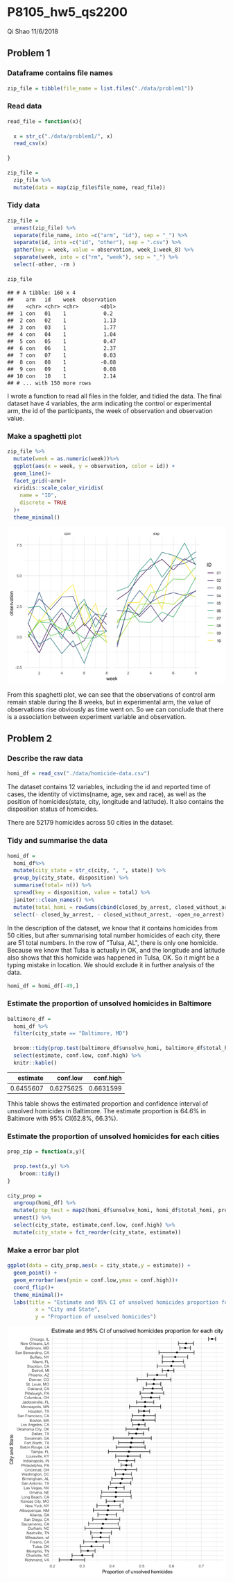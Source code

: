 P8105\_hw5\_qs2200
================
Qi Shao
11/6/2018

Problem 1
---------

### Dataframe contains file names

``` r
zip_file = tibble(file_name = list.files("./data/problem1"))
```

### Read data

``` r
read_file = function(x){
  
  x = str_c("./data/problem1/", x)
  read_csv(x)
  
}

zip_file = 
  zip_file %>%
  mutate(data = map(zip_file$file_name, read_file))
```

### Tidy data

``` r
zip_file = 
  unnest(zip_file) %>%
  separate(file_name, into =c("arm", "id"), sep = "_") %>%
  separate(id, into =c("id", "other"), sep = ".csv") %>%
  gather(key = week, value = observation, week_1:week_8) %>%
  separate(week, into = c("rm", "week"), sep = "_") %>%
  select(-other, -rm )

zip_file
```

    ## # A tibble: 160 x 4
    ##    arm   id    week  observation
    ##    <chr> <chr> <chr>       <dbl>
    ##  1 con   01    1            0.2 
    ##  2 con   02    1            1.13
    ##  3 con   03    1            1.77
    ##  4 con   04    1            1.04
    ##  5 con   05    1            0.47
    ##  6 con   06    1            2.37
    ##  7 con   07    1            0.03
    ##  8 con   08    1           -0.08
    ##  9 con   09    1            0.08
    ## 10 con   10    1            2.14
    ## # ... with 150 more rows

I wrote a function to read all files in the folder, and tidied the data. The final dataset have 4 variables, the arm indicating the control or experimental arm, the id of the participants, the week of observation and observation value.

### Make a spaghetti plot

``` r
zip_file %>%
  mutate(week = as.numeric(week))%>%
  ggplot(aes(x = week, y = observation, color = id)) +
  geom_line()+
  facet_grid(~arm)+
  viridis::scale_color_viridis(
    name = "ID", 
    discrete = TRUE
  )+
  theme_minimal() 
```

![](p8105_hw5_qs2200_files/figure-markdown_github/problem%201.4-1.png)

From this spaghetti plot, we can see that the observations of control arm remain stable during the 8 weeks, but in experimental arm, the value of observations rise obviously as time went on. So we can conclude that there is a association between experiment variable and observation.

Problem 2
---------

### Describe the raw data

``` r
homi_df = read_csv("./data/homicide-data.csv") 
```

The dataset contains 12 variables, including the id and reported time of cases, the identity of victims(name, age, sex and race), as well as the position of homicides(state, city, longitude and latitude). It also contains the disposition status of homicides.

There are 52179 homicides across 50 cities in the dataset.

### Tidy and summarise the data

``` r
homi_df = 
  homi_df%>%
  mutate(city_state = str_c(city, ", ", state)) %>%
  group_by(city_state, disposition) %>%
  summarise(total= n()) %>%
  spread(key = disposition, value = total) %>%
  janitor::clean_names() %>%
  mutate(total_homi = rowSums(cbind(closed_by_arrest, closed_without_arrest, open_no_arrest), na.rm = T), unsolve_homi = rowSums(cbind(closed_without_arrest, open_no_arrest), na.rm = T)) %>%
  select(- closed_by_arrest, - closed_without_arrest, -open_no_arrest)
```

In the description of the dataset, we know that it contains homicides from 50 cities, but after summarising total number homicides of each city, there are 51 total numbers. In the row of "Tulsa, AL", there is only one homicide. Because we know that Tulsa is actually in OK, and the longitude and latitude also shows that this homicide was happened in Tulsa, OK. So it might be a typing mistake in location. We should exclude it in further analysis of the data.

``` r
homi_df = homi_df[-49,]
```

### Estimate the proportion of unsolved homicides in Baltimore

``` r
baltimore_df = 
  homi_df %>%
  filter(city_state == "Baltimore, MD")

  broom::tidy(prop.test(baltimore_df$unsolve_homi, baltimore_df$total_homi)) %>%
  select(estimate, conf.low, conf.high) %>%
  knitr::kable()
```

|   estimate|   conf.low|  conf.high|
|----------:|----------:|----------:|
|  0.6455607|  0.6275625|  0.6631599|

Thhis table shows the estimated proportion and confidence interval of unsolved homicides in Baltimore. The estimate proportion is 64.6% in Baltimore with 95% CI(62.8%, 66.3%).

### Estimate the proportion of unsolved homicides for each cities

``` r
prop_zip = function(x,y){
  
  prop.test(x,y) %>%
    broom::tidy()
}

city_prop =
  ungroup(homi_df) %>%
  mutate(prop_test = map2(homi_df$unsolve_homi, homi_df$total_homi, prop_zip))%>%
  unnest() %>%
  select(city_state, estimate,conf.low, conf.high) %>%
  mutate(city_state = fct_reorder(city_state, estimate))
```

### Make a error bar plot

``` r
ggplot(data = city_prop,aes(x = city_state,y = estimate)) + 
  geom_point() +
  geom_errorbar(aes(ymin = conf.low,ymax = conf.high))+
  coord_flip()+
  theme_minimal()+
  labs(title = "Estimate and 95% CI of unsolved homicides proportion for each city", 
         x = "City and State", 
         y = "Proportion of unsolved homicides") 
```

![](p8105_hw5_qs2200_files/figure-markdown_github/problem%202.6-1.png)
